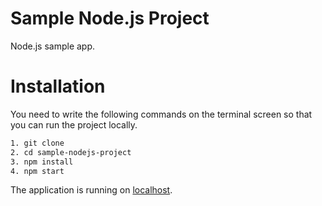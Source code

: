 # Sample Node.js Project

Node.js sample app.

# Installation

You need to write the following commands on the terminal screen so that you can run the project locally.

```sh
1. git clone 
2. cd sample-nodejs-project
3. npm install
4. npm start
```

The application is running on [localhost](http://localhost:3000).
